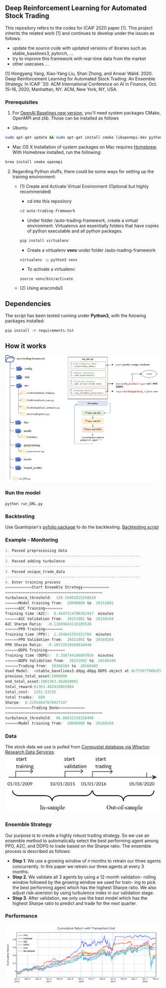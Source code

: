 ## Deep Reinforcement Learning for Automated Stock Trading
This repository refers to the codes for ICAIF 2020 paper [1]. This project inherits the related work [1] and continues to develop under the issues as follows:
* update the source code with updated versions of ibraries such as stable_baselines3, pytorch, ...
* try to improve this framework with real-time data from the market
* other usecases ...

[1] Hongyang Yang, Xiao-Yang Liu, Shan Zhong, and Anwar Walid. 2020. Deep Reinforcement Learning for Automated Stock Trading: An Ensemble Strategy. In ICAIF ’20: ACM International Conference on AI in Finance, Oct. 15–16, 2020, Manhattan, NY. ACM, New York, NY, USA.


### Prerequisites
1. For [OpenAI Baselines new version](https://stable-baselines3.readthedocs.io/en/master/), you'll need system packages CMake, OpenMPI and zlib. Those can be installed as follows

* Ubuntu
```bash
sudo apt-get update && sudo apt-get install cmake libopenmpi-dev python3-dev zlib1g-dev
```

* Mac OS X
Installation of system packages on Mac requires [Homebrew](https://brew.sh). With Homebrew installed, run the following:
```bash
brew install cmake openmpi
```

    
2. Regarding Python stuffs, there could be some ways for setting up the training environment:
    * (1) Create and Activate Virtual Environment (Optional but highly recommended)
        - cd into this repository
        ```bash
        cd auto-trading-framework
        ```

        - Under folder /auto-trading-framework, create a virtual environment. Virtualenvs are essentially folders that have copies of python executable and all python packages. 
        ```bash
        pip install virtualenv
        ```
        
        - Create a virtualenv **venv** under folder /auto-trading-framework
        ```bash
        virtualenv -p python3 venv
        ```

        - To activate a virtualenv:
        ```
        source venv/bin/activate
        ```
    * (2) Using anaconda3

## Dependencies

The script has been tested running under **Python3**, with the folowing packages installed:

```shell
pip install -r requirements.txt
```

## How it works
<img src=figs/model-work-flow-diag.png width="500">

### Run the model
```shell
python run_DRL.py
```

### Backtesting
Use Quantopian's [pyfolio package](https://github.com/quantopian/pyfolio) to do the backtesting.
[Backtesting script](backtesting.ipynb)

### Example - Monitoring
``` C
1. Passed preprocessing data
-------------------------------------------------------------
2. Passed adding turbulence
-------------------------------------------------------------
3. Passed unique_trade_data
-------------------------------------------------------------
4. Enter training process
============Start Ensemble Strategy============
============================================
turbulence_threshold:  130.19491825258828
======Model training from:  20090000 to  20151002
======A2C Training========
Training time (A2C):  0.4647514780362447  minutes
======A2C Validation from:  20151002 to  20160104
A2C Sharpe Ratio:  -0.11609424116105528
======PPO Training========
Training time (PPO):  2.264845355351766  minutes
======PPO Validation from:  20151002 to  20160104
PPO Sharpe Ratio:  -0.10733510169634948
======DDPG Training========
Training time (DDPG):  5.358744196097056  minutes
======DDPG Validation from:  20151002 to  20160104
======Trading from:  20160104 to  20160405
Used Model:  <stable_baselines3.ddpg.ddpg.DDPG object at 0x7f567f00bdf0>
previous_total_asset:1000000
end_total_asset:1061363.482010001
total_reward:61363.482010001084
total_cost:  2251.53235
total trades:  880
Sharpe:  0.22554647670927147
============Trading Done============
============================================
turbulence_threshold:  96.08032158358498
======Model training from:  20090000 to  20160104
```

### Data
The stock data we use is pulled from [Compustat database via Wharton Research Data Services](https://wrds-web.wharton.upenn.edu/wrds/ds/compd/fundq).
<img src=figs/data.PNG width="500">

### Ensemble Strategy
Our purpose is to create a highly robust trading strategy. So we use an ensemble method to automatically select the best performing agent among PPO, A2C, and DDPG to trade based on the Sharpe ratio. The ensemble process is described as follows:
* __Step 1__. We use a growing window of 𝑛 months to retrain our three agents concurrently. In this paper we retrain our three agents at every 3 months.
* __Step 2__. We validate all 3 agents by using a 12-month validation- rolling window followed by the growing window we used for train- ing to pick the best performing agent which has the highest Sharpe ratio. We also adjust risk-aversion by using turbulence index in our validation stage.
* __Step 3__. After validation, we only use the best model which has the highest Sharpe ratio to predict and trade for the next quarter.

### Performance
<img src=figs/performance.png>
